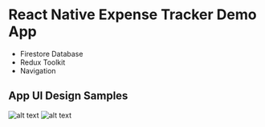 # React Native Expense Tracker Demo App

* Firestore Database
* Redux Toolkit
* Navigation


## App UI Design Samples


![alt text](https://github.com/kingcong11/FlutterApp6-Chatly/blob/master/assets/screenshots/Screenshot_1660730946.png?raw=true)
![alt text](https://github.com/kingcong11/FlutterApp6-Chatly/blob/master/assets/screenshots/Screenshot_1660730957.png?raw=true)
